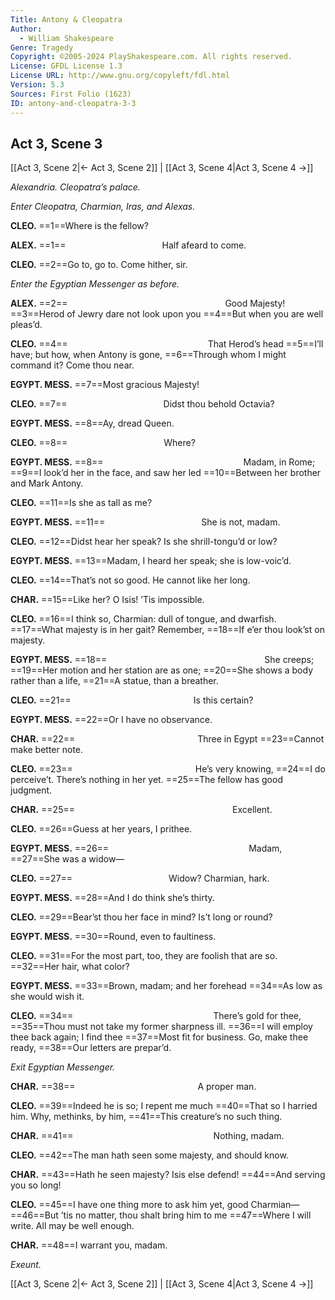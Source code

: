```yaml
---
Title: Antony & Cleopatra
Author: 
  - William Shakespeare
Genre: Tragedy
Copyright: ©2005-2024 PlayShakespeare.com. All rights reserved.
License: GFDL License 1.3
License URL: http://www.gnu.org/copyleft/fdl.html
Version: 5.3
Sources: First Folio (1623)
ID: antony-and-cleopatra-3-3
---
```


## Act 3, Scene 3
[[Act 3, Scene 2|← Act 3, Scene 2]] | [[Act 3, Scene 4|Act 3, Scene 4 →]]

*Alexandria. Cleopatra’s palace.*

*Enter Cleopatra, Charmian, Iras, and Alexas.*

**CLEO.**
==1==Where is the fellow?

**ALEX.**
==1==           Half afeard to come.

**CLEO.**
==2==Go to, go to. Come hither, sir.

*Enter the Egyptian Messenger as before.*

**ALEX.**
==2==                  Good Majesty!
==3==Herod of Jewry dare not look upon you
==4==But when you are well pleas’d.

**CLEO.**
==4==                That Herod’s head
==5==I’ll have; but how, when Antony is gone,
==6==Through whom I might command it? Come thou near.

**EGYPT. MESS.**
==7==Most gracious Majesty!

**CLEO.**
==7==           Didst thou behold Octavia?

**EGYPT. MESS.**
==8==Ay, dread Queen.

**CLEO.**
==8==           Where?

**EGYPT. MESS.**
==8==                Madam, in Rome;
==9==I look’d her in the face, and saw her led
==10==Between her brother and Mark Antony.

**CLEO.**
==11==Is she as tall as me?

**EGYPT. MESS.**
==11==           She is not, madam.

**CLEO.**
==12==Didst hear her speak? Is she shrill-tongu’d or low?

**EGYPT. MESS.**
==13==Madam, I heard her speak; she is low-voic’d.

**CLEO.**
==14==That’s not so good. He cannot like her long.

**CHAR.**
==15==Like her? O Isis! ’Tis impossible.

**CLEO.**
==16==I think so, Charmian: dull of tongue, and dwarfish.
==17==What majesty is in her gait? Remember,
==18==If e’er thou look’st on majesty.

**EGYPT. MESS.**
==18==                  She creeps;
==19==Her motion and her station are as one;
==20==She shows a body rather than a life,
==21==A statue, than a breather.

**CLEO.**
==21==              Is this certain?

**EGYPT. MESS.**
==22==Or I have no observance.

**CHAR.**
==22==              Three in Egypt
==23==Cannot make better note.

**CLEO.**
==23==              He’s very knowing,
==24==I do perceive’t. There’s nothing in her yet.
==25==The fellow has good judgment.

**CHAR.**
==25==                  Excellent.

**CLEO.**
==26==Guess at her years, I prithee.

**EGYPT. MESS.**
==26==                Madam,
==27==She was a widow⁠—

**CLEO.**
==27==           Widow? Charmian, hark.

**EGYPT. MESS.**
==28==And I do think she’s thirty.

**CLEO.**
==29==Bear’st thou her face in mind? Is’t long or round?

**EGYPT. MESS.**
==30==Round, even to faultiness.

**CLEO.**
==31==For the most part, too, they are foolish that are so.
==32==Her hair, what color?

**EGYPT. MESS.**
==33==Brown, madam; and her forehead
==34==As low as she would wish it.

**CLEO.**
==34==                There’s gold for thee,
==35==Thou must not take my former sharpness ill.
==36==I will employ thee back again; I find thee
==37==Most fit for business. Go, make thee ready,
==38==Our letters are prepar’d.

*Exit Egyptian Messenger.*

**CHAR.**
==38==              A proper man.

**CLEO.**
==39==Indeed he is so; I repent me much
==40==That so I harried him. Why, methinks, by him,
==41==This creature’s no such thing.

**CHAR.**
==41==                Nothing, madam.

**CLEO.**
==42==The man hath seen some majesty, and should know.

**CHAR.**
==43==Hath he seen majesty? Isis else defend!
==44==And serving you so long!

**CLEO.**
==45==I have one thing more to ask him yet, good Charmian⁠—
==46==But ’tis no matter, thou shalt bring him to me
==47==Where I will write. All may be well enough.

**CHAR.**
==48==I warrant you, madam.

*Exeunt.*

[[Act 3, Scene 2|← Act 3, Scene 2]] | [[Act 3, Scene 4|Act 3, Scene 4 →]]